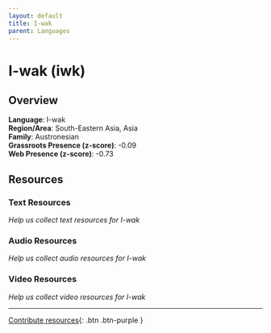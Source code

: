 ```yaml
---
layout: default
title: I-wak
parent: Languages
---
```


# I-wak (iwk)

## Overview

**Language**: I-wak  
**Region/Area**: South-Eastern Asia, Asia  
**Family**: Austronesian  
**Grassroots Presence (z-score)**: -0.09  
**Web Presence (z-score)**: -0.73  

## Resources

### Text Resources
*Help us collect text resources for I-wak*

### Audio Resources
*Help us collect audio resources for I-wak*

### Video Resources
*Help us collect video resources for I-wak*

---

[Contribute resources](https://forms.office.com/e/1SfLJx3u1r){: .btn .btn-purple }
